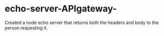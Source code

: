 # echo-server-APIgateway-
Created a node echo server that returns both the headers and body to the person requesting it. 
